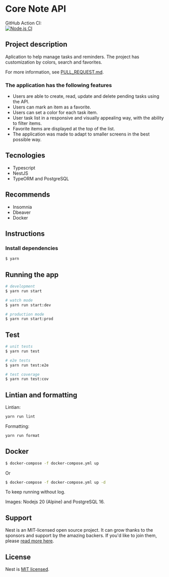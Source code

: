 # Core Note API

GitHub Action CI:  
[![Node.js CI](https://github.com/leandrocunha526/corelab-api-challenge/actions/workflows/node.js.yml/badge.svg)](https://github.com/leandrocunha526/corelab-api-challenge/actions/workflows/node.js.yml)

## Project description

Aplication to help manage tasks and reminders.
The project has customization by colors, search and favorites.

For more information, see [PULL_REQUEST.md](PULL_REQUEST.md).

### The application has the following features

- Users are able to create, read, update and delete pending tasks using the API.
- Users can mark an item as a favorite.
- Users can set a color for each task item.
- User task list in a responsive and visually appealing way, with the ability to filter items.
- Favorite items are displayed at the top of the list.
- The application was made to adapt to smaller screens in the best possible way.

## Tecnologies

- Typescript
- NestJS
- TypeORM and PostgreSQL

## Recommends

- Insomnia
- Dbeaver
- Docker

## Instructions

### Install dependencies

```bash
$ yarn
```

## Running the app

```bash
# development
$ yarn run start

# watch mode
$ yarn run start:dev

# production mode
$ yarn run start:prod
```

## Test

```bash
# unit tests
$ yarn run test

# e2e tests
$ yarn run test:e2e

# test coverage
$ yarn run test:cov
```

## Lintian and formatting

Lintian:  
```bash
yarn run lint
```

Formatting:  
```bash
yarn run format
```

## Docker

```bash
$ docker-compose -f docker-compose.yml up
```

Or

```bash
$ docker-compose -f docker-compose.yml up -d
```

To keep running without log.

Images: Nodejs 20 (Alpine) and PostgreSQL 16.

## Support

Nest is an MIT-licensed open source project. It can grow thanks to the sponsors and support by the amazing backers. If you'd like to join them, please [read more here](https://docs.nestjs.com/support).

## License

Nest is [MIT licensed](LICENSE.md).
